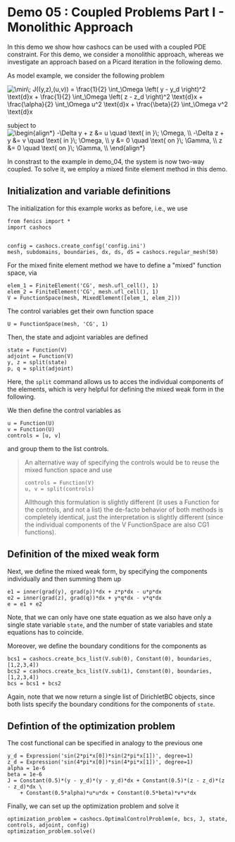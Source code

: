 Demo 05 : Coupled Problems Part I - Monolithic Approach
=======================================================

In this demo we show how cashocs can be used with a coupled PDE constraint.
For this demo, we consider a monolithic approach, whereas we investigate
an approach based on a Picard iteration in the following demo.

As model example, we consider the
following problem

<img src=
"https://render.githubusercontent.com/render/math?math=%5Cdisplaystyle+%5Cmin%5C%3B+J%28%28y%2Cz%29%2C%28u%2Cv%29%29+%3D+%5Cfrac%7B1%7D%7B2%7D+%5Cint_%5COmega+%5Cleft%28+y+-+y_d+%5Cright%29%5E2+%5Ctext%7Bd%7Dx+%2B+%5Cfrac%7B1%7D%7B2%7D+%5Cint_%5COmega+%5Cleft%28+z+-+z_d+%5Cright%29%5E2+%5Ctext%7Bd%7Dx+%2B+%5Cfrac%7B%5Calpha%7D%7B2%7D+%5Cint_%5COmega+u%5E2+%5Ctext%7Bd%7Dx+%2B+%5Cfrac%7B%5Cbeta%7D%7B2%7D+%5Cint_%5COmega+v%5E2+%5Ctext%7Bd%7Dx"
alt="\min\; J((y,z),(u,v)) = \frac{1}{2} \int_\Omega \left( y - y_d \right)^2 \text{d}x + \frac{1}{2} \int_\Omega \left( z - z_d \right)^2 \text{d}x + \frac{\alpha}{2} \int_\Omega u^2 \text{d}x + \frac{\beta}{2} \int_\Omega v^2 \text{d}x">

subject to <img src=
"https://render.githubusercontent.com/render/math?math=%5Cdisplaystyle+%5Cbegin%7Balign%2A%7D%0A-%5CDelta+y+%2B+z+%26%3D+u+%5Cquad+%5Ctext%7B+in+%7D%5C%3B+%5COmega%2C+%5C%5C%0A-%5CDelta+z+%2B+y+%26%3D+v+%5Cquad+%5Ctext%7B+in+%7D%5C%3B+%5COmega%2C+%5C%5C%0Ay+%26%3D+0+%5Cquad+%5Ctext%7B+on+%7D%5C%3B+%5CGamma%2C+%5C%5C%0Az+%26%3D+0+%5Cquad+%5Ctext%7B+on+%7D%5C%3B+%5CGamma%2C+%5C%5C%0A%5Cend%7Balign%2A%7D"
alt="\begin{align*}
-\Delta y + z &= u \quad \text{ in }\; \Omega, \\
-\Delta z + y &= v \quad \text{ in }\; \Omega, \\
y &= 0 \quad \text{ on }\; \Gamma, \\
z &= 0 \quad \text{ on }\; \Gamma, \\
\end{align*}">

In constrast to the example in demo_04, the system is now two-way coupled. To solve it, we employ a mixed finite element method in this demo.

Initialization and variable definitions
---------------------------------------

The initialization for this example works as before, i.e., we use

    from fenics import *
    import cashocs


    config = cashocs.create_config('config.ini')
    mesh, subdomains, boundaries, dx, ds, dS = cashocs.regular_mesh(50)

For the mixed finite element method we have to define a "mixed" function space, via

    elem_1 = FiniteElement('CG', mesh.ufl_cell(), 1)
    elem_2 = FiniteElement('CG', mesh.ufl_cell(), 1)
    V = FunctionSpace(mesh, MixedElement([elem_1, elem_2]))

The control variables get their own function space

    U = FunctionSpace(mesh, 'CG', 1)

Then, the state and adjoint variables are defined

    state = Function(V)
    adjoint = Function(V)
    y, z = split(state)
    p, q = split(adjoint)

Here, the `split` command allows us to acces the individual components of the elements, which is very
helpful for defining the mixed weak form in the following.

We then define the control variables as

    u = Function(U)
    v = Function(U)
    controls = [u, v]

and group them to the list controls.

> An alternative way of specifying the controls would be to reuse the mixed function space and use
>
>     controls = Function(V)
>     u, v = split(controls)
>
> Allthough this formulation is slightly different (it uses a Function for the controls, and not a list)
> the de-facto behavior of both methods is completely identical, just the interpretation is slightly
> different (since the individual components of the V FunctionSpace are also CG1 functions).

Definition of the mixed weak form
---------------------------------

Next, we define the mixed weak form, by specifying the components individually and then summing them up

    e1 = inner(grad(y), grad(p))*dx + z*p*dx - u*p*dx
    e2 = inner(grad(z), grad(q))*dx + y*q*dx - v*q*dx
    e = e1 + e2

Note, that we can only have one state equation as we also have only a single state variable `state`,
and the number of state variables and state equations has to coincide.

Moreover, we define the boundary conditions for the components as

    bcs1 = cashocs.create_bcs_list(V.sub(0), Constant(0), boundaries, [1,2,3,4])
    bcs2 = cashocs.create_bcs_list(V.sub(1), Constant(0), boundaries, [1,2,3,4])
    bcs = bcs1 + bcs2

Again, note that we now return a single list of DirichletBC objects, since both lists specify the boundary
conditions for the components of `state`.

Defintion of the optimization problem
-------------------------------------

The cost functional can be specified in analogy to the previous one

    y_d = Expression('sin(2*pi*x[0])*sin(2*pi*x[1])', degree=1)
    z_d = Expression('sin(4*pi*x[0])*sin(4*pi*x[1])', degree=1)
    alpha = 1e-6
    beta = 1e-6
    J = Constant(0.5)*(y - y_d)*(y - y_d)*dx + Constant(0.5)*(z - z_d)*(z - z_d)*dx \
        + Constant(0.5*alpha)*u*u*dx + Constant(0.5*beta)*v*v*dx

Finally, we can set up the optimization problem and solve it

    optimization_problem = cashocs.OptimalControlProblem(e, bcs, J, state, controls, adjoint, config)
    optimization_problem.solve()
